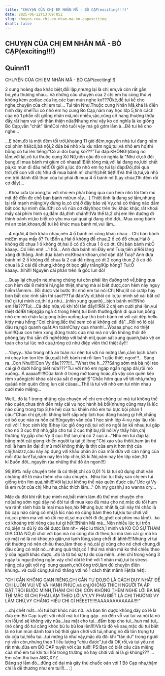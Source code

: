```yaml
---
title: "CHUYệN CỦA CHỊ EM NHÂN MÃ - BÒ CẠP(exciting!!!)"
date: 2025-06-12T13:09:05Z
slug: chuyen-cua-chi-em-nhan-ma-bo-capexciting
draft: false
---
```


## CHUYệN CỦA CHỊ EM NHÂN MÃ - BÒ CẠP(exciting!!!)

## Quinn11

CHUYỆN CỦA CHỊ EM NHÂN MÃ - BÒ CẠP(exciting!!!)
                                              
2 cung hoàng đạo khác biệt,đối lập,nhưng lại là chị em,và còn rất gắn bó,yêu thương nhau...Và những câu chuyện của 2 chị em họ cũng thú vị không kém zodiac của họ,các bạn mún nghe ko???Ôkê,để tui kể cho nghe,chuyện của chị em tui...
Tui tên Như.Thuộc cung Nhân Mã,khá là điển hình đấy nhé!Tui có nhỏ em họ cung Bò Cạp,năm nay học lớp 5,tính cách của nó 1 phần rất giống nhân mã,nói nhiều,sặc,cũng cỡ hạng thượng thừa đấy,rất ham vui với thân thiện nữa!Nhưng như vậy ko có nghĩa là ko giống Bò Cạp,vẫn "chất" lắm!Coi nhỏ tuổi vậy mà gê gớm lắm à...Để tui kể cho nghe...
 
...E hèm,đó là một đêm tối trời,khoảng 11 giờ đêm,nguyên nhà tui đang nằm coi phim hài(cô,bà nội,2 đứa bé nhỏ xíu xiu nằm ngủ,tui,và nhỏ em họ)thì bỗng cô tui lên tiếng:"Có ai đói bụng ko???"Tui đáp:KHÔNG!(đang no lắm,với lại,cô tui thuộc cung Xử Nữ,nên câu đó có nghĩa là:"Như ơi,cô đói bụng,đi mua bánh mì giùm cô nhaaa!!!Biết tỏng mà,với lại đang no,lười chết pà,ko mún đi đâu hết!)Ôi giời ạ,lúc đó nhỏ em họ tui lại đáp:Đói,đói quá trời,để con với chị Như đi mua bánh mì cho!!!(chết tiệt!!!)Và thế là,tui,và nhỏ em trời đánh đất than của tui phải đi mua 4 ổ bánh mì!(Lạy chúa,11h đêm rồi cơ đấy)...

...Khóa cửa lại xong,tui với nhỏ em phải băng qua con hẻm nhỏ tối tăm mù mịt để đến đc chỗ bán bánh mì(run rẩy... ).Thiệt tình là đang sợ lắm,nhưng lại rất mạnh miệng:Vy đừng lo,có chị ở đây bảo vệ Vy,chả có thằng nào dám bắt cóc tụi mình đâu!Chị có võ nữa cơ đấy!(học trên tivi,khặc khặc,rất khoái mấy cái phim hình sự,đấm đá,đỉnh chán!!!)Và thế là,2 chị em lên đường đi thỉnh bánh mì,ko biết có yêu ma quỉ quái gì đang chờ đợi...Mua xong bánh mì an toàn,khoan,để tui kể khúc mua bánh mì,vui lắm...

...4 người,4 tính khác nhau,nên 4 ổ bánh mì cũng khác nhau...
Chị bán bánh mì:Em mua mấy ổ?
Tui:Bốn ạ.Hai ổ không đồ chua,2 ổ có đồ chua.Hai ổ không đồ chua 1 ổ không ớt,hai ổ có đồ chua 1 ổ có ớt.
Chị bán bánh mì:Ồ káaay...Có liền em!
...1 hồi...
Anh đưa bánh mì:Đây em!
Tuiạ,tiền ạ!Rồi lăng xăng đi thẳng.
Anh đưa bánh mì:Khoan khoan,chờ dặn đã!
Tuiạ?
Anh đưa bánh mì:2 ổ không đồ chua là 2 cái để riêng,có ớt 2 cọng thun.2 ổ có đồ chua là 2 cái để chung,không ớt bọc giấy trắng!Kịp hông?
Tui:Ồ káaay...hihi!!!
                                          Nguyên cái phần trên là gốc lun đó!
 
...Quay lại chuyện nè,nhưng chúng tui còn phải lên đường trở về,băng qua con hẻm dài 8 mét(hí hí,ngắn thiệt,nhưng mà ai biết được,con hẻm này nguy hiểm lắmmm...)Đi được vài bước thì nhỏ em tui nói:Chị Như,lỡ có cướp hay bọn bắt cóc rình sẵn thì sao???Tui đáp:Vy ơi,khỏi có lo,tụi mình sẽ xài bất cứ thứ gì tụi mình có,thí dụ như...(nhìn xung quanh)...bịch bánh mì!!!Nhỏ em:Hả???Tui:...Cả dép nữa,vũ khí tối tân đấy!!!Rồi 2 chị em cười phá lên,vui thiệt đó!Đi tiếp(gặp ngã 4 trong hẻm),tui bình thường,định đi qua lun,bỗng nhỏ em nó chặn lại,giọng trầm xuống,tay thủ bịch bánh mì với cái dép hello kitty màu hồng:"Coi chừng,liếc thử xem có ai không cái đã"...Rồi nó ló cái đầu ra,ngó quanh quất:An toàn!Chạy qua nhanh!...Woaaa,phục nó thiệt lun!!!Qua con hẻm xong,đứng trước cửa nhà mà nó vẫn không thôi đề phòng,tay thủ sẵn đồ nghề(dép với bánh mì),quan sát xung quanh,bảo vệ an toàn cho tui lúc mở cửa,trông cứ như điệp viên thứ thiệt ấy!!!

...Yayyy...Vào trong nhà an toàn rùi nên tui với nó mừng lắm,cầm bịch bánh mì chạy lon ton lên lầu,quất hết bánh mì rồi làm 1 giấc thiệt ngon!!!...
Sáng ra...Con Như!!!!Con Vy đâu????!!!..."What the h...???Sáng sớm mà bà nội réo cái gì ở dưới hổng biết nữa???"Tui với nhỏ em ngáp ngắn ngáp dài,rồi mò xuống...Á aaaaa!!!!!!Cửa kính ở trong mở toang hoác,đã vậy còn quên kéo rèm xuống(chỉ khóa cái cửa sắt ở ngoài!!!)"Chắc hôm qua về tới nhà,mừng quááá nên quên đóng lun cái cửaaa...Thế là tui với nhỏ em tui nhìn nhau cười méo miệng...
 
Well...đó là 1 trong những câu chuyện về chị em chúng tui mà tui không thể nào quên,chưa tính đến mấy cái vụ học hành bê bối(nhưng cũng may là lúc nào cũng trong top 3,hé hé) của tui khiến nhỏ em tui bực bội phán 1 câu:"Chán chị gê,chị không biết sắp xếp lịch học đàng hoàng gì hết,chắng có bố cục nào ra hồn cả!!!(nguyên văn của 1 học sinh lớp 4-vụ này lâu rồi-nói với 1 học sinh lớp 8)hay lúc giỗ ông nội,tui với nó ngồi ăn kế nhau,tui gắp cho nó 3 cục thịt nhỏ,gắp cho tui 2 cục thịt bự,rồi nói:Vy thấy hôn,chị thương Vy,gắp cho Vy 3 cục thịt lun,chị có 2 cục à..."Nhỏ em tui đáp lại bằng một cái giọng khiến người ta tái tê lòng:"Chị xạo vừa thôiii,ham ăn thì nói là ham ăn đại đi,mù mới không thấy là thịt của em ít hơn thịt của chị(haizzz,câu này áp dụng với khẩu phần ăn của mỗi đứa với cân nặng của mỗi đứa lun!Tui,năm nay lên lớp chín,53 kí.Nó,năm nay lên lớp năm,30 kí.Buồn đời...nguyền rủa những thứ đồ ăn ngon!!!)
 
99,99% mấy chuyện trên là có thiệt,chỉ có 0,01 % là tui sử dụng chút văn chương để  tô màu thêm cho câu chuyện...Nhìu lúc tui thấy sao chị em tui giống trên fim quá,hihi!!!Với lại,tui không thể nào quên được câu"Ước gì Vy là em ruột của chị Như ha,chắc thích lắm..." Oh my goshh,i so wanna cry...
 
Mặc dù đôi khi rất bực mình nó,bắt mình làm đủ thứ mọi chuyện cho nó(sáng sớm ngủ dậy nó đòi tui đi mua kẹo đủ màu cho nó,mặc dù tối hum wa rảnh rảnh hứa là mai mua kẹo,hix!Nhưng bực nhất là,cái này thì chắc là bò cạp nào cũng có nhỉ,là lúc nào nó cũng bám theo tui,kiu tui chơi với nó,coi phim ma với nó (ối mẹ ơi,sợ ma chết đi đc,ghét coi phim ma lắm!)...ko có khoảng trời riêng của tui gì hết!!!Nhân Mã mà...Nên nhiều lúc tui trốn nó,biện ra đủ lý do để được làm nh~ việc iu thích,1 mình và KO CÓ SỰ THAM GIA CỦA NÓ,đi chơi với bạn mà nó cũng đòi đi theo,tui mà làm cái gì mà ko có mặt nó là nó khóc,nó giận,nó lạnh lùng,sùng chết đi àhhh!!!!Nhưng vì tui rất thương nó nên chiều theo,làm theo ý nó,cái gì cũng cho nó chơi chung,đi đâu cũng có mặt nó...nhưng quả thật,có 1 thứ mà nhân mã ko thể chiều theo ý của người khác được...đó là từ bỏ sự tự do của mình...nên chỉ trong vòng 3 ngày tù ngục(trông ngắn vậy chứ dài lê thê với 1 nhân mã),tui bị stress nặng,cáu gắt với ng` xung quanh,chửi ông trời,làm đủ chuyện điên khùng...và cuối cùng,tui nói thẳng với nó 1 cách thật mãnh liệt(la hét):
 
"CHỊ CẦN KHÔNG GIAN RIÊNG,CHỊ CẦN TỰ DO,ĐÓ LÀ CÁCH DUY NHẤT ĐỂ CHỊ LUÔN VUI VẺ VÀ HẠNH PHÚC,và chị,KHÔNG THÍCH NGƯỜI TA ÁP ĐẶT,TRÓI BUỘC MÌNH,THẬM CHÍ CHỊ CÒN KHÔNG THÈM NGHE LỜI BA MẸ THÌ MẮC GÌ CHỊ PHẢI LÀM THEO LỜI VY,VY PHẢI BIẾT LÀ CHỊ THƯƠNG VY LẮM CHỨ,VY CHẲNG HIỂU CHỊ GÌ HẾEET!!!!!!AAAAAAAAAAAA!!!!"
 
...chị chết mất...rồi tui bật khóc nức nở...và bạn tin được không,đây có lẽ là đứa em Bò Cạp tuyệt vời nhất mà tui từng gặp...nó đến vỗ vai tui và nói là nó xin lỗi,nó sẽ không vậy nữa...lau mặt cho tui...đấm bóp cho tui...hun má tui...(nó càng dỗ tui càng khóc bù lu bù loa lên!!!)Và từ đó về sau,mặc dù tui biết là nó lun mún dành toàn bộ thời gian chơi với tui,nhưng nó đã tôn trọng tự do của tui,hiểu tui...tui mừng là như vậy,mặc dù đôi khi "tàn dư" trong người nó vẫn còn,nhưng theo 1 liều lượng "chịu được",tui đã OK rồi,và tui yêu nó rất nhìu,đứa em BÒ CẠP tuyệt vời của tui!!! 
  PS:Bạn có biết câu cửa miệng của nhỏ em tui khi tui hỏi trong trường nó hay chơi với ai là gì không???
                                            … Em căm thù bạn ABC,XYZ ...                               
 Đáng sợ lắm đó…đừng có dại mà gây thù chuốc oán với 1 Bò Cạp nha,thậm chí là dễ thương như em tui!!!... :]
